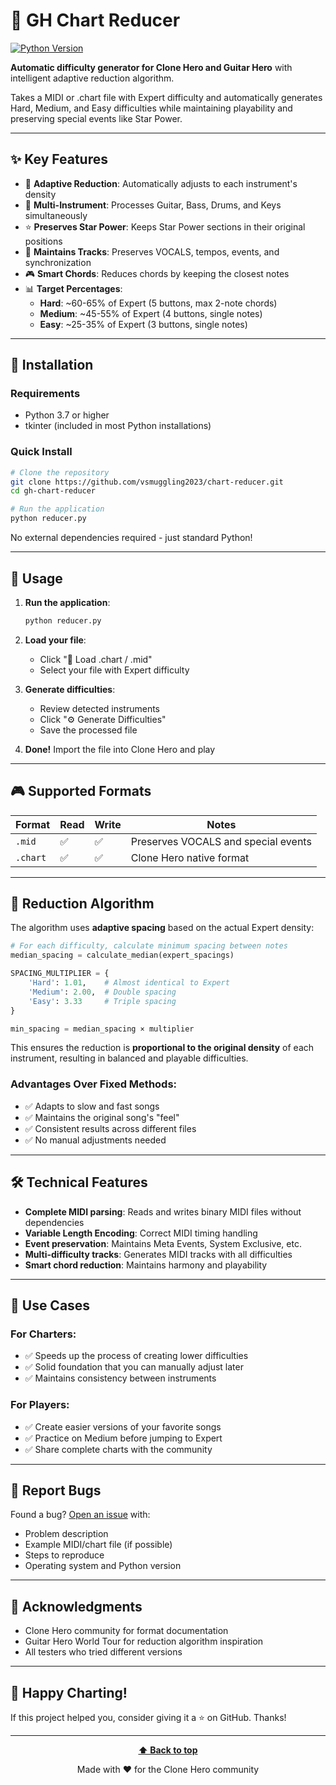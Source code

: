 # 🎸 GH Chart Reducer

[![Python Version](https://img.shields.io/badge/python-3.7%2B-blue.svg)](https://www.python.org/downloads/)

**Automatic difficulty generator for Clone Hero and Guitar Hero** with intelligent adaptive reduction algorithm.

Takes a MIDI or .chart file with Expert difficulty and automatically generates Hard, Medium, and Easy difficulties while maintaining playability and preserving special events like Star Power.

---

## ✨ Key Features

- 🎯 **Adaptive Reduction**: Automatically adjusts to each instrument's density
- 🎸 **Multi-Instrument**: Processes Guitar, Bass, Drums, and Keys simultaneously
- ⭐ **Preserves Star Power**: Keeps Star Power sections in their original positions
- 🎵 **Maintains Tracks**: Preserves VOCALS, tempos, events, and synchronization
- 🎮 **Smart Chords**: Reduces chords by keeping the closest notes
- 📊 **Target Percentages**:
  - **Hard**: ~60-65% of Expert (5 buttons, max 2-note chords)
  - **Medium**: ~45-55% of Expert (4 buttons, single notes)
  - **Easy**: ~25-35% of Expert (3 buttons, single notes)

---

## 🚀 Installation

### Requirements

- Python 3.7 or higher
- tkinter (included in most Python installations)

### Quick Install

```bash
# Clone the repository
git clone https://github.com/vsmuggling2023/chart-reducer.git
cd gh-chart-reducer

# Run the application
python reducer.py
```

No external dependencies required - just standard Python!

---

## 📖 Usage

1. **Run the application**:
   ```bash
   python reducer.py
   ```

2. **Load your file**:
   - Click "📂 Load .chart / .mid"
   - Select your file with Expert difficulty

3. **Generate difficulties**:
   - Review detected instruments
   - Click "⚙️ Generate Difficulties"
   - Save the processed file

4. **Done!** Import the file into Clone Hero and play

---

## 🎮 Supported Formats

| Format | Read | Write | Notes |
|---------|---------|-----------|-------|
| `.mid` | ✅ | ✅ | Preserves VOCALS and special events |
| `.chart` | ✅ | ✅ | Clone Hero native format |

---

## 🧠 Reduction Algorithm

The algorithm uses **adaptive spacing** based on the actual Expert density:

```python
# For each difficulty, calculate minimum spacing between notes
median_spacing = calculate_median(expert_spacings)

SPACING_MULTIPLIER = {
    'Hard': 1.01,    # Almost identical to Expert
    'Medium': 2.00,  # Double spacing
    'Easy': 3.33     # Triple spacing
}

min_spacing = median_spacing × multiplier
```

This ensures the reduction is **proportional to the original density** of each instrument, resulting in balanced and playable difficulties.

### Advantages Over Fixed Methods:
- ✅ Adapts to slow and fast songs
- ✅ Maintains the original song's "feel"
- ✅ Consistent results across different files
- ✅ No manual adjustments needed

---

## 🛠️ Technical Features

- **Complete MIDI parsing**: Reads and writes binary MIDI files without dependencies
- **Variable Length Encoding**: Correct MIDI timing handling
- **Event preservation**: Maintains Meta Events, System Exclusive, etc.
- **Multi-difficulty tracks**: Generates MIDI tracks with all difficulties
- **Smart chord reduction**: Maintains harmony and playability

---

## 📝 Use Cases

### For Charters:
- ✅ Speeds up the process of creating lower difficulties
- ✅ Solid foundation that you can manually adjust later
- ✅ Maintains consistency between instruments

### For Players:
- ✅ Create easier versions of your favorite songs
- ✅ Practice on Medium before jumping to Expert
- ✅ Share complete charts with the community

---

## 🐛 Report Bugs

Found a bug? [Open an issue](https://github.com/yourusername/gh-chart-reducer/issues) with:
- Problem description
- Example MIDI/chart file (if possible)
- Steps to reproduce
- Operating system and Python version

---

## 🙏 Acknowledgments

- Clone Hero community for format documentation
- Guitar Hero World Tour for reduction algorithm inspiration
- All testers who tried different versions

---

## 🎵 Happy Charting!

If this project helped you, consider giving it a ⭐ on GitHub. Thanks!

---

<div align="center">
  
**[⬆ Back to top](#-gh-chart-reducer)**

Made with ❤️ for the Clone Hero community

</div>
